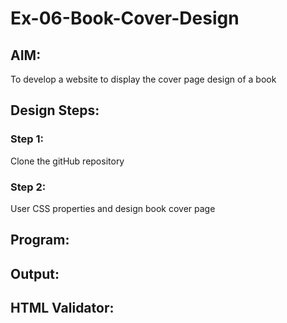 # Ex-06-Book-Cover-Design
## AIM:

To develop a website to display the cover page design of a book
## Design Steps:
### Step 1:

Clone the gitHub repository
### Step 2:

User CSS properties and design book cover page
## Program:



## Output:



## HTML Validator:
